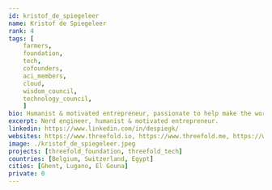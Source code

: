 ```yaml
---
id: kristof_de_spiegeleer
name: Kristof de Spiegeleer
rank: 4
tags: [
    farmers, 
    foundation, 
    tech, 
    cofounders, 
    aci_members, 
    cloud, 
    wisdom_council, 
    technology_council,
    ]
bio: Humanist & motivated entrepreneur, passionate to help make the world a better place. Kristof strongly believes there is need for a neutral internet owned by millions.
excerpt: Nerd engineer, humanist & motivated entrepreneur.
linkedin: https://www.linkedin.com/in/despiegk/
websites: https://www.threefold.io, https://www.threefold.me, https://www.incubaid.com/
image: ./kristof_de_spiegeleer.jpeg
projects: [threefold_foundation, threefold_tech]
countries: [Belgium, Switzerland, Egypt]
cities: [Ghent, Lugano, El Gouna]
private: 0
---
```

